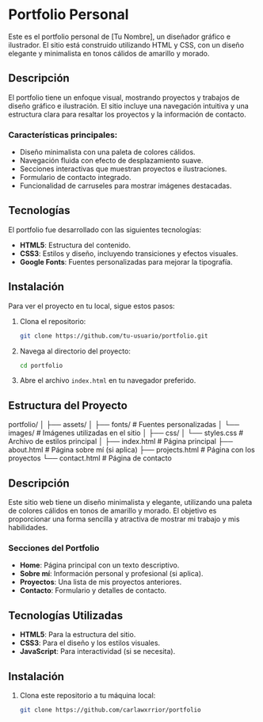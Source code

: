 # Portfolio Personal

Este es el portfolio personal de [Tu Nombre], un diseñador gráfico e ilustrador. El sitio está construido utilizando HTML y CSS, con un diseño elegante y minimalista en tonos cálidos de amarillo y morado.

## Descripción

El portfolio tiene un enfoque visual, mostrando proyectos y trabajos de diseño gráfico e ilustración. El sitio incluye una navegación intuitiva y una estructura clara para resaltar los proyectos y la información de contacto.

### Características principales:

- Diseño minimalista con una paleta de colores cálidos.
- Navegación fluida con efecto de desplazamiento suave.
- Secciones interactivas que muestran proyectos e ilustraciones.
- Formulario de contacto integrado.
- Funcionalidad de carruseles para mostrar imágenes destacadas.

## Tecnologías

El portfolio fue desarrollado con las siguientes tecnologías:

- **HTML5**: Estructura del contenido.
- **CSS3**: Estilos y diseño, incluyendo transiciones y efectos visuales.
- **Google Fonts**: Fuentes personalizadas para mejorar la tipografía.

## Instalación

Para ver el proyecto en tu local, sigue estos pasos:

1. Clona el repositorio:

   ```bash
   git clone https://github.com/tu-usuario/portfolio.git
   ```

2. Navega al directorio del proyecto:

   ```bash
   cd portfolio
   ```

3. Abre el archivo `index.html` en tu navegador preferido.

## Estructura del Proyecto

portfolio/ │ ├── assets/ │ ├── fonts/ # Fuentes personalizadas │ └── images/ # Imágenes utilizadas en el sitio │ ├── css/ │ └── styles.css # Archivo de estilos principal │ ├── index.html # Página principal ├── about.html # Página sobre mí (si aplica) ├── projects.html # Página con los proyectos └── contact.html # Página de contacto

## Descripción

Este sitio web tiene un diseño minimalista y elegante, utilizando una paleta de colores cálidos en tonos de amarillo y morado. El objetivo es proporcionar una forma sencilla y atractiva de mostrar mi trabajo y mis habilidades.

### Secciones del Portfolio

- **Home**: Página principal con un texto descriptivo.
- **Sobre mí**: Información personal y profesional (si aplica).
- **Proyectos**: Una lista de mis proyectos anteriores.
- **Contacto**: Formulario y detalles de contacto.

## Tecnologías Utilizadas

- **HTML5**: Para la estructura del sitio.
- **CSS3**: Para el diseño y los estilos visuales.
- **JavaScript**: Para interactividad (si se necesita).

## Instalación

1. Clona este repositorio a tu máquina local:

   ```bash
   git clone https://github.com/carlawxrrior/portfolio
   ```
